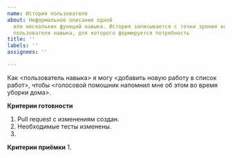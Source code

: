 ```yaml
---
name: История пользователя
about: Неформальное описание одной 
  или нескольких функций навыка. История записывается с точки зрения конечного 
  пользователя навыка, для которого формируется потребность
title: ''
labels: ''
assignees: ''

---
```


Как <пользователь навыка> я могу <добавить новую работу в список работ>, чтобы <голосовой помошник напомнил мне об этом во время уборки дома>.

**Критерии готовности**

1. Pull request с изменениям создан.
2. Необходимые тесты изменены.
3. 

**Критерии приёмки**
1.
